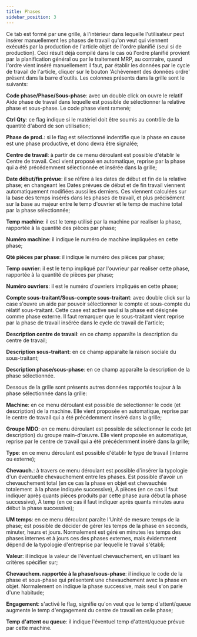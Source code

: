 ```yaml
---
title: Phases
sidebar_position: 3
---
```


Ce tab est formé par une grille, à l'intérieur dans lequelle l'utilisateur peut insérer manuellement les phases de travail qu'on veut qui viennent exécutés par la production de l'article objet de l'ordre planifié (seul si de production). Ceci résult déjà compilé dans le cas où l'ordre planifié provient par la planification général ou par le traitement MRP, au contraire, quand l'ordre vient inséré manuellement il faut, par établir les données par le cycle de travail de l'article, cliquer sur le bouton 'Achèvement des données ordre' présent dans la barre d'outils. Les colonnes présents dans la grille sont le suivants:

**Code phase/Phase/Sous-phase**: avec un double click on ouvre le relatif Aide phase de travail dans lequelle est possible de sélectionner la relative phase et sous-phase. Le code phase vient ramené;

**Ctrl Qty**: ce flag indique si le matériel doit être soumis au contrôle de la quantité d'abord de son utilisation;

**Phase de prod.**: si le flag est sélectionné indentifie que la phase en cause est une phase productive, et donc devra être signalée;

**Centre de travail**: à partir de ce menu déroulant est possible d'établir le Centre de travail. Ceci vient proposé en automatique, reprise par la phase qui a été précédemment sélectionnée et insérée dans la grille;

**Date début/fin prévue**: il se réfère à les dates de début et fin de la relative phase; en changeant les Dates prévues de début et de fin travail viennent automatiquement modifiées aussi les derniers. Ces viennent calculées sur la base des temps insérés dans les phases de travail, et plus précisément sur la base au majeur entre le temp d'ouvrier et le temp de machine total par la phase sélectionnée;

**Temp machine**: il est le temp utilisé par la machine par realiser la phase, rapportée à la quantité des pièces par phase;

**Numéro machine**: il indique le numéro de machine impliquées en cette phase;

**Qté pièces par phase**: il indique le numéro des pièces par phase;

**Temp ouvrier**: il est le temp impliqué par l'ouvrieur par realiser cette phase, rapportée à la quantité de pièces par phase;

**Numéro ouvriers**: il est le numéro d'ouvriers impliqués en cette phase;

**Compte sous-traitant/Sous-compte sous-traitant**: avec double click sur la case s'ouvre un aide par pouvoir sélectionner le compte et sous-compte du rélatif sous-traitant. Cette case est active seul si la phase est désignée comme phase externe. Il faut remarquer que le sous-traitant vient reprise par la phase de travail insérée dans le cycle de travail de l'article;

**Description centre de travail**: en ce champ apparaîte la description du centre de travail;

**Description sous-traitant**: en ce champ apparaîte la raison sociale du sous-traitant;

**Description phase/sous-phase**: en ce champ apparaîte la description de la phase sélectionnée.

Dessous de la grille sont présents autres données rapportés toujour à la phase sélectionnée dans la grille:

**Machine**: en ce menu déroulant est possible de sélectionner le code (et description) de la machine. Elle vient proposée en automatique, reprise par le centre de travail qui a été précédemment inséré dans la grille;

**Groupe MDO**: en ce menu déroulant est possible de sélectionner le code (et description) du groupe main-d'œuvre. Elle vient proposée en automatique, reprise par le centre de travail qui a été précédemment inséré dans la grille;

**Type**: en ce menu déroulant est possible d'établir le type de travail (interne ou externe);

**Chevauch.**: à travers ce menu déroulant est possible d'insérer la typologie d'un éventuelle chevauchement entre les phases. Est possible d'avoir un chevauchement total (en ce cas la phase en objet est chevauchée totalement  à la phase indiquée successive), À pièces (en ce cas il faut indiquer après quants pièces produits par cette phase aura début la phase successive), À temp (en ce cas il faut indiquer après quants minutes aura début la phase successive);

**UM temps**: en ce menu déroulant paraîte l'Unité de mesure temps de la phase; est possible de décider de gérer les temps de la phase en seconds, minuter, heurs et jours. Normalement est géré en minutes les temps des phases internes et à jours ces des phases externes, mais évidemment dépend de la typologie d'entreprise par lequelle le travail s'établi;

**Valeur**: il indique la valeur de l'éventuel chevauchement, en utilisant les critères spécifier sur;

**Chevauchem. rapportée à la phase/sous-phase**: il indique le code de la phase et sous-phase qui présentent une chevauchement avec la phase en objet. Normalement on indique la phase successive, mais seul s'on parle d'une habitude;

**Engagement**: s'activé le flag, signifie qu'on veut que le temp d'attent/queue augmente le temp d'engagement du centre de travail en celle phase;

**Temp d'attent ou queue**: il indique l'éventuel temp d'attent/queue prévue par cette machine.






